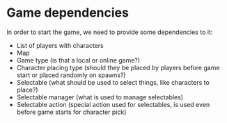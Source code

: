 # Game dependencies

In order to start the game, we need to provide some dependencies to it:

* List of players with characters
* Map
* Game type (is that a local or online game?)
* Character placing type (should they be placed by players before game start or placed randomly on spawns?) 
* Selectable (what should be used to select things, like characters to place?)
* Selectable manager (what is used to manage selectables)
* Selectable action (special action used for selectables, is used even before game starts for character pick)
